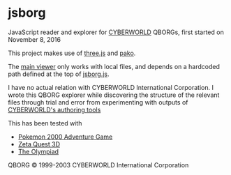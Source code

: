# jsborg
JavaScript reader and explorer for [CYBERWORLD](http://wayback.archive.org/web/20030202000627/http://www.cyberworldcorp.com/) QBORGs, first started on November 8, 2016

This project makes use of [three.js](https://github.com/mrdoob/three.js/) and [pako](https://github.com/nodeca/pako).

The [main viewer](qborgprototype.html) only works with local files, and depends on a hardcoded path defined at the top of [jsborg.js](scripts/jsborg.js).

I have no actual relation with CYBERWORLD International Corporation. I wrote this QBORG explorer while discovering the structure of the relevant files through trial and error from experimenting with outputs of [CYBERWORLD's authoring tools](http://web.archive.org/web/20030204221240/http://www.cwarp.com:80/downloads/index.html)

This has been tested with
* [Pokemon 2000 Adventure Game](http://web.archive.org/web/20061105053936/http://p2kmovie.warnerbros.com/worlds.html)
* [Zeta Quest 3D](http://web.archive.org/web/20020706213551/http://www2.warnerbros.com/web/zeta-kids/quest.jsp)
* [The Olympiad](http://web.archive.org/web/20021204151916/http://www.cyberworldcorp.com:80/new/featureworlds/featworlds_cs_olympiad.asp)

QBORG &copy; 1999-2003 CYBERWORLD International Corporation 
